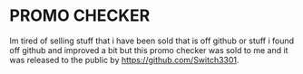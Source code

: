 # PROMO CHECKER

Im tired of selling stuff that i have been sold that is off github or stuff i found off github and improved a bit but this promo checker was sold to me and it was released to the public by https://github.com/Switch3301.
